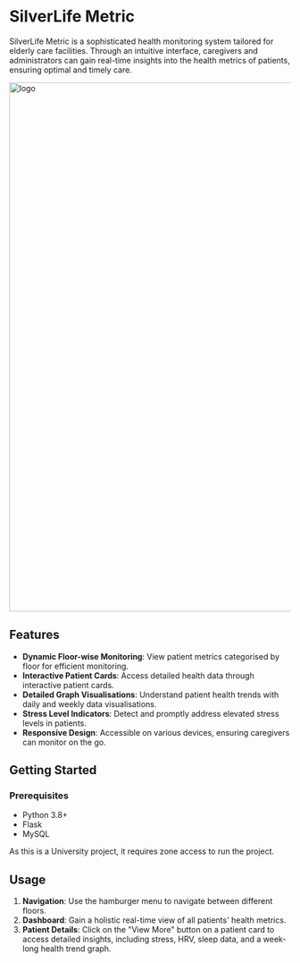 # SilverLife Metric

SilverLife Metric is a sophisticated health monitoring system tailored for elderly care facilities. Through an intuitive interface, caregivers and administrators can gain real-time insights into the health metrics of patients, ensuring optimal and timely care.

<img width="946" alt="logo" src="https://github.com/alexyun0429/SilverLife-Metrics/assets/110068074/e8706260-b840-40bb-8113-e39f2ede281b">


## Features

- **Dynamic Floor-wise Monitoring**: View patient metrics categorised by floor for efficient monitoring.
- **Interactive Patient Cards**: Access detailed health data through interactive patient cards.
- **Detailed Graph Visualisations**: Understand patient health trends with daily and weekly data visualisations.
- **Stress Level Indicators**: Detect and promptly address elevated stress levels in patients.
- **Responsive Design**: Accessible on various devices, ensuring caregivers can monitor on the go.

## Getting Started

### Prerequisites

- Python 3.8+
- Flask
- MySQL

As this is a University project, it requires zone access to run the project.

## Usage

1. **Navigation**: Use the hamburger menu to navigate between different floors.
2. **Dashboard**: Gain a holistic real-time view of all patients' health metrics.
3. **Patient Details**: Click on the "View More" button on a patient card to access detailed insights, including stress, HRV, sleep data, and a week-long health trend graph.

